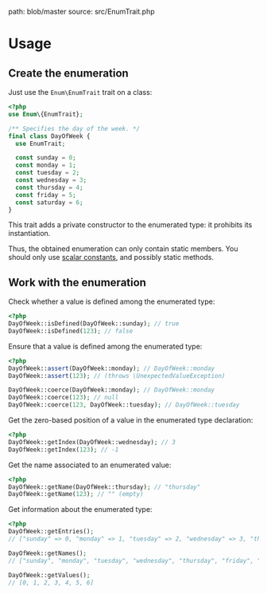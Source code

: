 path: blob/master
source: src/EnumTrait.php

# Usage

## Create the enumeration
Just use the `Enum\EnumTrait` trait on a class:

```php
<?php
use Enum\{EnumTrait};

/** Specifies the day of the week. */
final class DayOfWeek {
  use EnumTrait;

  const sunday = 0;
  const monday = 1;
  const tuesday = 2;
  const wednesday = 3;
  const thursday = 4;
  const friday = 5;
  const saturday = 6;
}
```

This trait adds a private constructor to the enumerated type: it prohibits its instantiation.

Thus, the obtained enumeration can only contain static members.
You should only use [scalar constants](https://www.php.net/manual/en/function.is-scalar.php), and possibly static methods.

## Work with the enumeration
Check whether a value is defined among the enumerated type:

```php
<?php
DayOfWeek::isDefined(DayOfWeek::sunday); // true
DayOfWeek::isDefined(123); // false
```

Ensure that a value is defined among the enumerated type:

```php
<?php
DayOfWeek::assert(DayOfWeek::monday); // DayOfWeek::monday
DayOfWeek::assert(123); // (throws \UnexpectedValueException)

DayOfWeek::coerce(DayOfWeek::monday); // DayOfWeek::monday
DayOfWeek::coerce(123); // null
DayOfWeek::coerce(123, DayOfWeek::tuesday); // DayOfWeek::tuesday
```

Get the zero-based position of a value in the enumerated type declaration:

```php
<?php
DayOfWeek::getIndex(DayOfWeek::wednesday); // 3
DayOfWeek::getIndex(123); // -1
```

Get the name associated to an enumerated value:

```php
<?php
DayOfWeek::getName(DayOfWeek::thursday); // "thursday"
DayOfWeek::getName(123); // "" (empty)
```

Get information about the enumerated type:

```php
<?php
DayOfWeek::getEntries();
// ["sunday" => 0, "monday" => 1, "tuesday" => 2, "wednesday" => 3, "thursday" => 4, "friday" => 5, "saturday" => 6]

DayOfWeek::getNames();
// ["sunday", "monday", "tuesday", "wednesday", "thursday", "friday", "saturday"]

DayOfWeek::getValues();
// [0, 1, 2, 3, 4, 5, 6]
```

